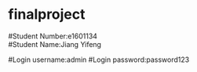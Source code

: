 # finalproject


#Student Number:e1601134  
#Student Name:Jiang Yifeng


#Login username:admin
#Login password:password123
